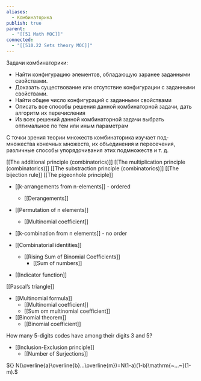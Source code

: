 ```yaml
---
aliases:
  - Комбинаторика
publish: true
parent:
  - "[[51 Math MOC]]"
connected:
  - "[[510.22 Sets theory MOC]]"
---
```

Задачи комбинаторики:
- Найти конфигурацию элементов, обладающую заранее заданными свойствами.
- Доказать существование или отсутствие конфигурации с заданными свойствами.
- Найти общее число конфигураций с заданными свойст­вами
- Описать все способы решения данной комбинаторной задачи, дать алгоритм их перечисления
- Из всех решений данной комбинаторной задачи выбрать оптимальное по тем или иным параметрам

С точки зрения теории множеств комбинаторика изучает под­ множества конечных множеств, их объединения и пересечения, различные способы упорядочивания этих подмножеств и т. д.

[[The additional principle (combinatorics)]]
[[The multiplication principle (combinatorics)]]
[[The substraction principle (combinatorics)]]
[[The bijection rule]] 
[[The pigeonhole principle]]



- [[k-arrangements from n-elements]] - ordered
	- [[Derangements]]
- [[Permutation of n elements]]
	- [[Multinomial coefficient]]
- [[k-combination from n elements]] - no order





- [[Combinatorial identities]]
	- [[Rising Sum of Binomial Coefficients]]
		- [[Sum of numbers]]

- [[Indicator function]]


[[Pascal’s triangle]]

- [[Multinomial formula]]
	- [[Multinomial coefficient]]
	- [[Sum om multinomial coefficient]]
- [[Binomial theorem]] 
	- [[Binomial coefficient]]

How many 5-digits codes have among their digits 3 and 5?

- [[Inclusion-Exclusion principle]]
	- [[Number of Surjections]]


${} N(\overline{a}\overline{b}...\overline{m})=N(1-a)(1-b)\mathrm{~...~}(1-m).$














